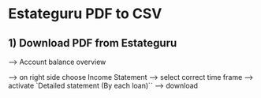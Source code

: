 # Estateguru PDF to CSV

## 1) Download PDF from Estateguru
-->  Account balance overview

--> on right side choose Income Statement
--> select correct time frame
--> activate `Detailed statement (By each loan)``
--> download